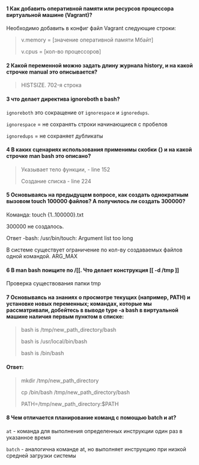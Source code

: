 #### 1 Как добавить оперативной памяти или ресурсов процессора виртуальной машине (Vagrant)?
   Необходимо добавить в конфиг файл Vagrant следующие строки:
   >v.memory = [значение оперативной памяти Мбайт]
   > 
   >v.cpus = [кол-во процессоров]
#### 2 Какой переменной можно задать длину журнала history, и на какой строчке manual это описывается?
   >HISTSIZE. 702-я строка
#### 3 что делает директива ignoreboth в bash?
   `ignoreboth` это сокращение от `ignorespace` и `ignoredups`.

   `ignorespace` = не сохранять строки начинающиеся с пробелов

   `ignoredups` = не сохраняет дубликаты

#### 4 В каких сценариях использования применимы скобки {} и на какой строчке man bash это описано?
   >Указывает тело функции, - line 152
   > 
   >Создание списка - line 224
#### 5 Основываясь на предыдущем вопросе, как создать однократным вызовом touch 100000 файлов? А получилось ли создать 300000?
   Команда: touch {1..100000}.txt

   300000 не создалось.

   Ответ -bash: /usr/bin/touch: Argument list too long

   В системе существует ограничение по кол-ву создаваемых файлов одной командой. ARG_MAX

#### 6 В man bash поищите по /\[\[. Что делает конструкция [[ -d /tmp ]]
   Проверка существования папки tmp
#### 7 Основываясь на знаниях о просмотре текущих (например, PATH) и установке новых переменных; командах, которые мы рассматривали, добейтесь в выводе type -a bash в виртуальной машине наличия первым пунктом в списке:
   >bash is /tmp/new_path_directory/bash
> 
   >bash is /usr/local/bin/bash
> 
   >bash is /bin/bash

   #### Ответ:
   >mkdir /tmp/new_path_directory
> 
   >cp /bin/bash /tmp/new_path_directory/bash
> 
   >PATH=/tmp/new_path_directory:$PATH

#### 8 Чем отличается планирование команд с помощью batch и at?

   `at` - команда для выполнения определенных инструкции один раз в указанное время

   `batch` - аналогична команде at, но выполняет инструкцию при низкой средней загрузки системы
